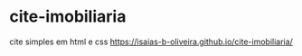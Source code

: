 # cite-imobiliaria

cite simples em html e css
https://isaias-b-oliveira.github.io/cite-imobiliaria/

